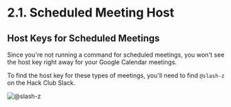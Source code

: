 # 2.1. Scheduled Meeting Host

## Host Keys for Scheduled Meetings
Since you're not running a command for scheduled meetings, you won't see the host key right away for your Google Calendar meetings.

To find the host key for these types of meetings, you'll need to find `@slash-z` on the Hack Club Slack.

![@slash-z](https://cloud-g9ejqahwa-hack-club-bot.vercel.app/0image.png)